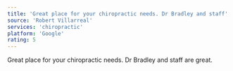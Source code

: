 ```yaml
---
title: 'Great place for your chiropractic needs. Dr Bradley and staff'
source: 'Robert Villarreal'
services: 'chiropractic'
platform: 'Google'
rating: 5
---
```


Great place for your chiropractic needs. Dr Bradley and staff are great.
    
